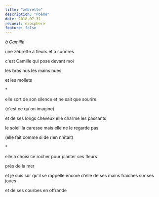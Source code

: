 ```yaml
---
title: "zébrette"
description: "Poème"
date: 2018-07-31
recueil: erosphere
feature: false
---
```


*à Camille*

une zébrette à fleurs
et à sourires

c'est Camille
qui pose devant moi

les bras nus
les mains nues

et les mollets

\*

elle sort de son silence
et ne sait que sourire

(c'est ce qu'on imagine)

et de ses longs cheveux
elle charme les passants

le soleil la caresse
mais elle ne le regarde pas

(elle fait comme si de rien n'était)

\*

elle a choisi ce rocher
pour planter ses fleurs

près de la mer

et je suis sûr qu'il se rappelle encore d'elle
de ses mains fraiches sur ses joues

et de ses courbes en offrande
